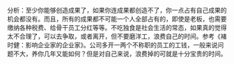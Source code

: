 分析：至少你能够创造成果了，如果你连成果都创造不了，你一点占有自己成果的机会都没有。而且，所有的成果都不可能一个人全部占有的，即使是老板，也需要缴纳各种税费、给骨干员工分红等等。不吃独食是社会生活的常态，如果真的觉得太不合理了，可以去争取，或者离开，但不要磨洋工，浪费自己的时间。参考《褚时健：影响企业家的企业家》。公司多开一两个不称职的员工的工钱，一般来说问题不大，养你几年又能如何？但是对自己来说，浪费掉的可就是十分宝贵的时间。

